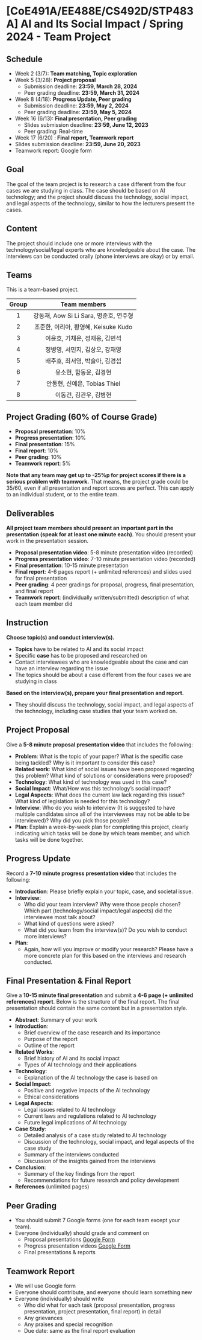 # [CoE491A/EE488E/CS492D/STP483A] AI and Its Social Impact / Spring 2024 - Team Project

## Schedule
- Week  2 (3/7): **Team matching, Topic exploration**
- Week  5 (3/28): **Project proposal**
  - Submission deadline: **23:59, March 28, 2024**
  - Peer grading deadline: **23:59, March 31, 2024**
- Week  8 (4/18): **Progress Update, Peer grading**
  - Submission deadline: **23:59, May 2, 2024**
  - Peer grading deadline: **23:59, May 5, 2024**
- Week 16 (6/13): **Final presentation, Peer grading**
  - Slides submission deadline: **23:59, June 12, 2023**
  -  Peer grading: Real-time
-  Week 17 (6/20) : **Final report, Teamwork report**
  - Slides submission deadline: **23:59, June 20, 2023**
  -  Teamwork report: Google form

## Goal
The goal of the team project is to research a case different from the four cases we are studying in class. The case should be based on AI technology; and the project should discuss the technology, social impact, and legal aspects of the technology, similar to how the lecturers present the cases.

## Content
The project should include one or more interviews with the technology/social/legal experts who are knowledgeable about the case. The interviews can be conducted orally (phone interviews are okay) or by email.

## Teams
This is a team-based project. 

|  Group |                   Team members           |  
|:-----:|:-----------------------------------------:|
|   1   | 강동재, Aow Si Li Sara, 명준호, 연주형  | 
|   2   | 조준한, 이리아, 황영혜, Keisuke Kudo    | 
|   3   | 이윤호, 기채운, 정재웅, 김민석            | 
|   4   | 정병영, 서민지, 김상오, 강재영            | 
|   5   | 배주호, 최서영, 박슬아, 김경섭            | 
|   6   | 유소현, 함동윤, 김경현                  |
|   7   | 안동현, 신예은, Tobias Thiel           | 
|   8   | 이동건, 김관우, 김병현                   | 


## Project Grading (60% of Course Grade)
- **Proposal presentation**: 10%
- **Progress presentation**: 10%
- **Final presentation**: 15%
- **Final report**: 10%
- **Peer grading**: 10%
- **Teamwork report**: 5%

**Note that any team may get up to -25%p for project scores if there is a serious problem with teamwork.**
That means, the project grade could be 35/60, even if all presentation and report scores are perfect.
This can apply to an individual student, or to the entire team.

## Deliverables
**All project team members should present an important part in the presentation (speak for at least one minute each)**.
You should present your work in the presentation session. 
- **Proposal presentation video**: 5-8 minute presentation video (recorded)
- **Progress presentation video**: 7-10 minute presentation video (recorded)
- **Final presentation**: 10-15 minute presentation
- **Final report**: 4-6 pages report (+ unlimited references) and slides used for final presentation
- **Peer grading**: 4 peer gradings for proposal, progress, final presentation, and final report
- **Teamwork report**: (individually written/submitted) description of what each team member did

## Instruction
**Choose topic(s) and conduct interview(s).**
- **Topics** have to be related to AI and its social impact
- Specific **case** has to be proposed and researched on
- Contact interviewees who are knowledgeable about the case and can have an interview regarding the issue
- The topics should be about a case different from the four cases we are studying in class

**Based on the interview(s), prepare your final presentation and report.**
- They should discuss the technology, social impact, and legal aspects of the technology, including case studies that your team worked on.

## Project Proposal
Give a **5-8 minute proposal presentation video** that includes the following:
- **Problem**: What is the topic of your paper? What is the specific case being tackled? Why is it important to consider this case?
- **Related work**: What kind of social issues have been proposed regarding this problem? What kind of solutions or considerations were proposed?
- **Technology**: What kind of technology was used in this case?
- **Social Impact**: What/How was this technology’s social impact?
- **Legal Aspects**: What does the current law lack regarding this issue? What kind of legislation is needed for this technology?
- **Interview**: Who do you wish to interview (It is suggested to have multiple candidates since all of the interviewees may not be able to be interviewed)? Why did you pick those people? 
- **Plan**: Explain a week-by-week plan for completing this project, clearly indicating which tasks will be done by which team member, and which tasks will be done together.

## Progress Update
Record a **7-10 minute progress presentation video** that includes the following:
- **Introduction**: Please briefly explain your topic, case, and societal issue.
- **Interview**:
  - Who did your team interview? Why were those people chosen? Which part (technology/social impact/legal aspects) did the interviewee most talk about?
  - What kind of questions were asked?
  - What did you learn from the interview(s)? Do you wish to conduct more interviews?
- **Plan**:
  - Again, how will you improve or modify your research? Please have a more concrete plan for this based on the interviews and research conducted.

## Final Presentation & Final Report
Give a **10-15 minute final presentation** and submit a **4-6 page (+ unlimited references) report**. Below is the structure of the final report. The final presentation should contain the same content but in a presentation style.
- **Abstract**: Summary of your work
- **Introduction**: 
  - Brief overview of the case research and its importance
  - Purpose of the report
  - Outline of the report
- **Related Works**:
  - Brief history of AI and its social impact
  - Types of AI technology and their applications
- **Technology**:
  - Explanation of the AI technology the case is based on
- **Social Impact**:
  - Positive and negative impacts of the AI technology
  - Ethical considerations
- **Legal Aspects**:
  - Legal issues related to AI technology
  - Current laws and regulations related to AI technology
  - Future legal implications of AI technology
- **Case Study**:
  - Detailed analysis of a case study related to AI technology
  - Discussion of the technology, social impact, and legal aspects of the case study
  - Summary of the interviews conducted
  - Discussion of the insights gained from the interviews
- **Conclusion**: 
  - Summary of the key findings from the report
  - Recommendations for future research and policy development
- **References** (unlimited pages)

## Peer Grading
- You should submit 7 Google forms (one for each team except your team).
- Everyone (individually) should grade and comment on  
  - Proposal presentations [Google Form](https://forms.gle/ajPKDXLM7UKeYsnw8)
  - Progress presentation videos [Google Form](https://forms.gle/9kg5r9QGULqTWcNy8)
  - Final presentations & reports

## Teamwork Report
- We will use Google form
- Everyone should contribute, and everyone should learn something new
- Everyone (individually) should write
  - Who did what for each task (proposal presentation, progress presentation, project presentation, final report) in detail
  - Any grievances
  - Any praises and special recognition
  - Due date: same as the final report evaluation
  


